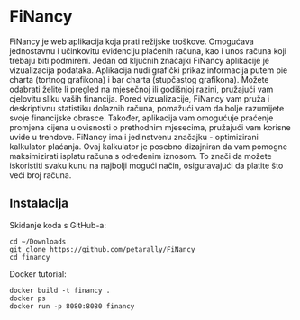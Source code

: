 # FiNancy
FiNancy je web aplikacija koja prati režijske troškove.
Omogućava jednostavnu i učinkovitu evidenciju plaćenih računa, kao i unos računa koji trebaju biti podmireni.
Jedan od ključnih značajki FiNancy aplikacije je vizualizacija podataka. Aplikacija nudi grafički prikaz informacija putem pie charta (tortnog grafikona) i bar charta (stupčastog grafikona). Možete odabrati želite li pregled na mjesečnoj ili godišnjoj razini, pružajući vam cjelovitu sliku vaših financija.
Pored vizualizacije, FiNancy vam pruža i deskriptivnu statistiku dolaznih računa, pomažući vam da bolje razumijete svoje financijske obrasce. Također, aplikacija vam omogućuje praćenje promjena cijena u ovisnosti o prethodnim mjesecima, pružajući vam korisne uvide u trendove.
FiNancy ima i jedinstvenu značajku - optimizirani kalkulator plaćanja. Ovaj kalkulator je posebno dizajniran da vam pomogne maksimizirati isplatu računa s određenim iznosom. To znači da možete iskoristiti svaku kunu na najbolji mogući način, osiguravajući da platite što veći broj računa.

## Instalacija

Skidanje koda s GitHub-a:

    cd ~/Downloads
    git clone https://github.com/petarally/FiNancy
    cd financy

Docker tutorial:

    docker build -t financy .
    docker ps
    docker run -p 8080:8080 financy
